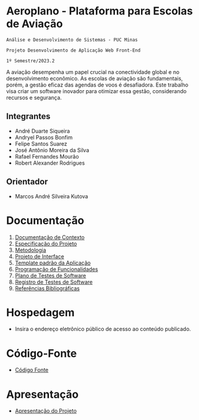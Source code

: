 # Aeroplano - Plataforma para Escolas de Aviação

`Análise e Desenvolvimento de Sistemas - PUC Minas`

`Projeto Desenvolvimento de Aplicação Web Front-End`

`1º Semestre/2023.2`

A aviação desempenha um papel crucial na conectividade global e no desenvolvimento econômico. As escolas de aviação são fundamentais, porém, a gestão eficaz das agendas de voos é desafiadora. Este trabalho visa criar um software inovador para otimizar essa gestão, considerando recursos e segurança.

## Integrantes

* André Duarte Siqueira 
* Andryel Passos Bonfim 
* Felipe Santos Suarez 
* José Antônio Moreira da Silva 
* Rafael Fernandes Mourão 
* Robert Alexander Rodrigues 

## Orientador

* Marcos André Silveira Kutova

# Documentação

<ol>
<li><a href="documentos/01-Documentação de Contexto.md"> Documentação de Contexto</a></li>
<li><a href="documentos/02-Especificação do Projeto.md"> Especificação do Projeto</a></li>
<li><a href="documentos/03-Metodologia.md"> Metodologia</a></li>
<li><a href="documentos/04-Projeto de Interface.md"> Projeto de Interface</a></li>
<li><a href="documentos/05-Template padrão da Aplicação.md"> Template padrão da Aplicação</a></li>
<li><a href="documentos/06-Programação de Funcionalidades.md"> Programação de Funcionalidades</a></li>
<li><a href="documentos/07-Plano de Testes de Software.md"> Plano de Testes de Software</a></li>
<li><a href="documentos/08-Registro de Testes de Software.md"> Registro de Testes de Software</a></li>
<li><a href="documentos/09-Referências.md"> Referências Bibliográficas</a></li>
</ol>

# Hospedagem

* Insira o endereço eletrônico público de acesso ao conteúdo publicado. 

# Código-Fonte

* <a href="codigo-fonte/README.md">Código Fonte</a>

# Apresentação

* <a href="apresentacao/README.md">Apresentação do Projeto</a>
